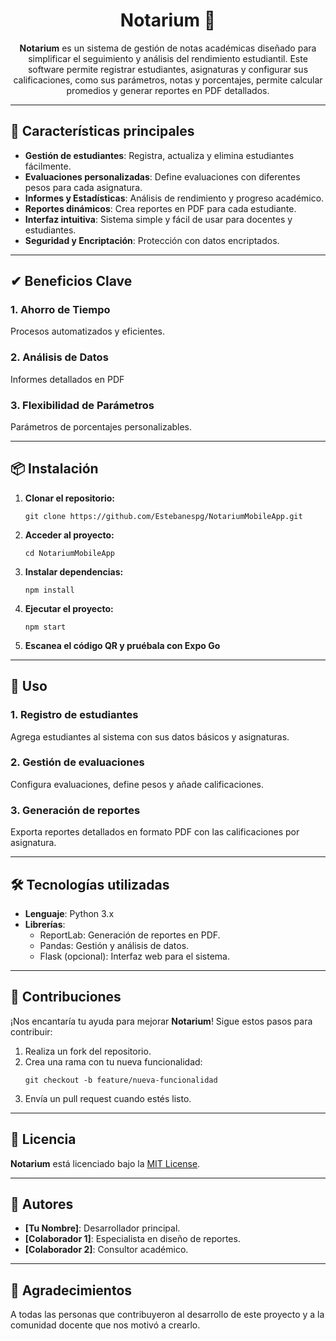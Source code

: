 <!DOCTYPE html>
<html lang="en">
<head>
  <meta charset="UTF-8">
  <meta name="viewport" content="width=device-width, initial-scale=1.0">
</head>
<body>
  <!-- Título centrado -->
  <div style="text-align: center;">
    <h1>Notarium 📔</h1>
    <p><b>Notarium</b> es un sistema de gestión de notas académicas diseñado para simplificar el seguimiento y análisis del rendimiento estudiantil. Este software permite registrar estudiantes, asignaturas y configurar sus calificaciones, como sus parámetros, notas y porcentajes, permite calcular promedios y generar reportes en PDF detallados.</p>
  </div>

  <hr>

  <!-- Características principales -->
  <h2>🚀 Características principales</h2>
  <ul>
    <li><strong>Gestión de estudiantes</strong>: Registra, actualiza y elimina estudiantes fácilmente.</li>
    <li><strong>Evaluaciones personalizadas</strong>: Define evaluaciones con diferentes pesos para cada asignatura.</li>
    <li><strong>Informes y Estadísticas</strong>: Análisis de rendimiento y progreso académico.</li>
    <li><strong>Reportes dinámicos</strong>: Crea reportes en PDF para cada estudiante.</li>
    <li><strong>Interfaz intuitiva</strong>: Sistema simple y fácil de usar para docentes y estudiantes.</li>
    <li><strong>Seguridad y Encriptación</strong>: Protección con datos encriptados.</li>
  </ul>

  <hr>
  
  <!-- Uso -->
  <h2>✔ Beneficios Clave</h2>
  <h3>1. Ahorro de Tiempo</h3>
  <p>Procesos automatizados y eficientes.</p>
  <h3>2. Análisis de Datos</h3>
  <p>Informes detallados en PDF</p>
  <h3>3. Flexibilidad de Parámetros</h3>
  <p>Parámetros de porcentajes personalizables.</p>

  <hr>

  <!-- Instalación -->
  <h2>📦 Instalación</h2>
  <ol>
    <li>
      <p><strong>Clonar el repositorio:</strong></p>
      <pre><code>git clone https://github.com/Estebanespg/NotariumMobileApp.git</code></pre>
    </li>
    <li>
      <p><strong>Acceder al proyecto:</strong></p>
      <pre><code>cd NotariumMobileApp</code></pre>
    </li>
    <li>
      <p><strong>Instalar dependencias:</strong></p>
      <pre><code>npm install</code></pre>
    </li>
    <li>
      <p><strong>Ejecutar el proyecto:</strong></p>
      <pre><code>npm start</code></pre>
    </li>
    <li>
      <p><strong>Escanea el código QR y pruébala con Expo Go</strong></p>
    </li>
  </ol>

  <hr>

  <!-- Uso -->
  <h2>📝 Uso</h2>
  <h3>1. Registro de estudiantes</h3>
  <p>Agrega estudiantes al sistema con sus datos básicos y asignaturas.</p>
  <h3>2. Gestión de evaluaciones</h3>
  <p>Configura evaluaciones, define pesos y añade calificaciones.</p>
  <h3>3. Generación de reportes</h3>
  <p>Exporta reportes detallados en formato PDF con las calificaciones por asignatura.</p>

  <hr>

  <!-- Tecnologías utilizadas -->
  <h2>🛠️ Tecnologías utilizadas</h2>
  <ul>
    <li><strong>Lenguaje</strong>: Python 3.x</li>
    <li><strong>Librerías</strong>:
      <ul>
        <li>ReportLab: Generación de reportes en PDF.</li>
        <li>Pandas: Gestión y análisis de datos.</li>
        <li>Flask (opcional): Interfaz web para el sistema.</li>
      </ul>
    </li>
  </ul>

  <hr>

  <!-- Contribuciones -->
  <h2>🤝 Contribuciones</h2>
  <p>¡Nos encantaría tu ayuda para mejorar <strong>Notarium</strong>! Sigue estos pasos para contribuir:</p>
  <ol>
    <li>Realiza un fork del repositorio.</li>
    <li>Crea una rama con tu nueva funcionalidad:
      <pre><code>git checkout -b feature/nueva-funcionalidad</code></pre>
    </li>
    <li>Envía un pull request cuando estés listo.</li>
  </ol>

  <hr>

  <!-- Licencia -->
  <h2>📄 Licencia</h2>
  <p><strong>Notarium</strong> está licenciado bajo la <a href="LICENSE">MIT License</a>.</p>

  <hr>

  <!-- Autores -->
  <h2>👥 Autores</h2>
  <ul>
    <li><strong>[Tu Nombre]</strong>: Desarrollador principal.</li>
    <li><strong>[Colaborador 1]</strong>: Especialista en diseño de reportes.</li>
    <li><strong>[Colaborador 2]</strong>: Consultor académico.</li>
  </ul>

  <hr>

  <!-- Agradecimientos -->
  <h2>🌟 Agradecimientos</h2>
  <p>A todas las personas que contribuyeron al desarrollo de este proyecto y a la comunidad docente que nos motivó a crearlo.</p>
</body>
</html>
